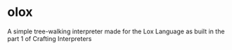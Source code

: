 # olox
A simple tree-walking interpreter made for the Lox Language as built in the part 1 of Crafting Interpreters 
